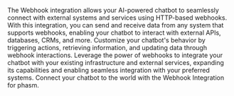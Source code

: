 The Webhook integration allows your AI-powered chatbot to seamlessly connect with external systems and services using HTTP-based webhooks. With this integration, you can send and receive data from any system that supports webhooks, enabling your chatbot to interact with external APIs, databases, CRMs, and more. Customize your chatbot's behavior by triggering actions, retrieving information, and updating data through webhook interactions. Leverage the power of webhooks to integrate your chatbot with your existing infrastructure and external services, expanding its capabilities and enabling seamless integration with your preferred systems. Connect your chatbot to the world with the Webhook Integration for phasm.
